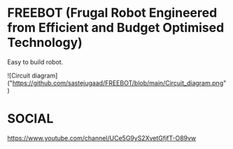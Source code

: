 # FREEBOT (Frugal Robot Engineered from Efficient and Budget Optimised Technology)
Easy to build robot.

![Circuit diagram] ("https://github.com/sastejugaad/FREEBOT/blob/main/Circuit_diagram.png")


# SOCIAL
https://www.youtube.com/channel/UCe5G9yS2XvetGfjfT-O89vw
